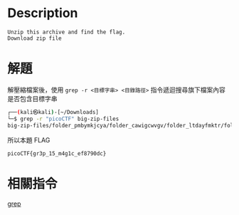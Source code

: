 # Description
```text
Unzip this archive and find the flag.
Download zip file
```


# 解題
解壓縮檔案後，使用 `grep -r <目標字串> <目錄路徑>` 指令遞迴搜尋旗下檔案內容是否包含目標字串
```bash
┌──(kali㉿kali)-[~/Downloads]
└─$ grep -r "picoCTF" big-zip-files
big-zip-files/folder_pmbymkjcya/folder_cawigcwvgv/folder_ltdayfmktr/folder_fnpfclfyee/whzxrpivpqld.txt:information on the record will last a billion years. Genes and brains and books encode picoCTF{gr3p_15_m4g1c_ef8790dc}

```



<!-- flag -->
所以本題 FLAG 
```text
picoCTF{gr3p_15_m4g1c_ef8790dc}
```

# 相關指令
[grep](../Info/grep.md)